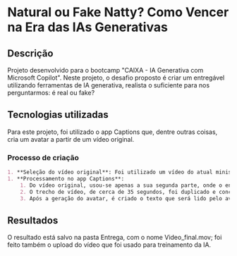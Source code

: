 # Natural ou Fake Natty? Como Vencer na Era das IAs Generativas

## Descrição
Projeto desenvolvido para o bootcamp "CAIXA - IA Generativa com Microsoft Copilot". Neste projeto, o desafio proposto é criar um entregável utilizando ferramentas de IA generativa, realista o suficiente para nos perguntarmos: é real ou fake?

## Tecnologias utilizadas
Para este projeto, foi utilizado o app Captions que, dentre outras coisas, cria um avatar a partir de um vídeo original.

### Processo de criação

```markdown
1. **Seleção do vídeo original**: Foi utilizado um vídeo do atual ministro da Fazenda, Fernando Haddad, discursando nas redes sociais sobre a atcrescente onda de fake news a respeito da cobrança de imposto sobre transferências bancárias usando o PIX.
1. **Processamento no app Captions**:
    1. Do vídeo original, usou-se apenas a sua segunda parte, onde o enquadramento do vídeo na pessoa permanece fixo.
    2. O trecho de vídeo, de cerca de 35 segundos, foi duplicado e concatenado (são necessários pelo menos 60 segundos de gravação para o treinamento da ferramenta)
    3. Após a geração do avatar, é criado o texto que será lido pelo avatar. Usou-se um texto sobre mindfulness, de um prompt sugerido pelo próprio app Captions. 
```

## Resultados
O resultado está salvo na pasta Entrega, com o nome Video_final.mov; foi feito também o upload do vídeo que foi usado para treinamento da IA.
